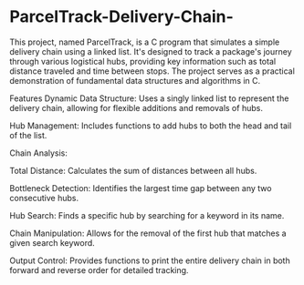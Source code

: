 # ParcelTrack-Delivery-Chain-
This project, named ParcelTrack, is a C program that simulates a simple delivery chain using a linked list. It's designed to track a package's journey through various logistical hubs, providing key information such as total distance traveled and time between stops. The project serves as a practical demonstration of fundamental data structures and algorithms in C.

Features
Dynamic Data Structure: Uses a singly linked list to represent the delivery chain, allowing for flexible additions and removals of hubs.

Hub Management: Includes functions to add hubs to both the head and tail of the list.

Chain Analysis:

Total Distance: Calculates the sum of distances between all hubs.

Bottleneck Detection: Identifies the largest time gap between any two consecutive hubs.

Hub Search: Finds a specific hub by searching for a keyword in its name.

Chain Manipulation: Allows for the removal of the first hub that matches a given search keyword.

Output Control: Provides functions to print the entire delivery chain in both forward and reverse order for detailed tracking.
